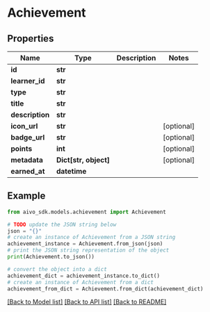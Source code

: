# Achievement


## Properties

Name | Type | Description | Notes
------------ | ------------- | ------------- | -------------
**id** | **str** |  | 
**learner_id** | **str** |  | 
**type** | **str** |  | 
**title** | **str** |  | 
**description** | **str** |  | 
**icon_url** | **str** |  | [optional] 
**badge_url** | **str** |  | [optional] 
**points** | **int** |  | [optional] 
**metadata** | **Dict[str, object]** |  | [optional] 
**earned_at** | **datetime** |  | 

## Example

```python
from aivo_sdk.models.achievement import Achievement

# TODO update the JSON string below
json = "{}"
# create an instance of Achievement from a JSON string
achievement_instance = Achievement.from_json(json)
# print the JSON string representation of the object
print(Achievement.to_json())

# convert the object into a dict
achievement_dict = achievement_instance.to_dict()
# create an instance of Achievement from a dict
achievement_from_dict = Achievement.from_dict(achievement_dict)
```
[[Back to Model list]](../README.md#documentation-for-models) [[Back to API list]](../README.md#documentation-for-api-endpoints) [[Back to README]](../README.md)


